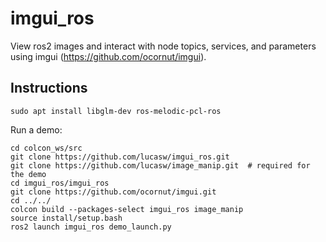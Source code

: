 # imgui_ros

View ros2 images and interact with node topics, services,
and parameters using imgui (https://github.com/ocornut/imgui).

## Instructions


```
sudo apt install libglm-dev ros-melodic-pcl-ros
```

Run a demo:

```
cd colcon_ws/src
git clone https://github.com/lucasw/imgui_ros.git
git clone https://github.com/lucasw/image_manip.git  # required for the demo
cd imgui_ros/imgui_ros
git clone https://github.com/ocornut/imgui.git
cd ../../
colcon build --packages-select imgui_ros image_manip
source install/setup.bash
ros2 launch imgui_ros demo_launch.py
```
